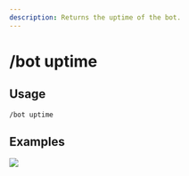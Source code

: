```yaml
---
description: Returns the uptime of the bot.
---
```


# /bot uptime

## Usage

```
/bot uptime
```

## Examples

![](https://forkman.vercel.app/_media/examples/bot/uptime-0.png)